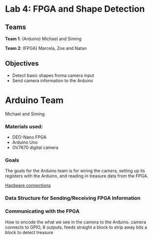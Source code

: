 
# Lab 4: FPGA and Shape Detection
## Teams

**Team 1**: (Arduino) Michael and Siming

**Team 2**: (FPGA) Marcela, Zoe and Natan

## Objectives

* Detect basic shapes froma camera input
* Send camera information to the Arduino


# Arduino Team

Michael and Siming 

### Materials used:
* DEO-Nano FPGA
* Arduino Uno
* OV7670 digital camera

### Goals
The goals for the Arduino team is for wiring the camera, setting up its registers with the Arduino, and reading in treasure data from the FPGA. 

[Hardware connections](https://snag.gy/nLMzXN.jpg)

### Data Structure for Sending/Receiving FPGA Information


### Communicating with the FPGA
How to encode the what we see in the camera to the Arduino. 
camera connects to GPIO, 8 outputs, feeds straight
a block to strip away bits
a block to detect treasure
### 
